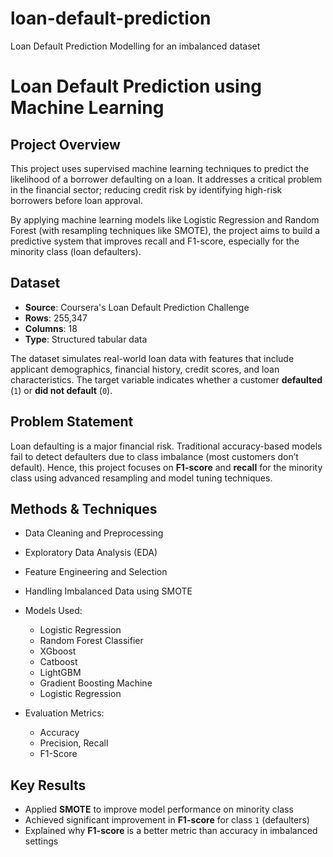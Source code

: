 # loan-default-prediction
Loan Default Prediction Modelling for an imbalanced dataset
# Loan Default Prediction using Machine Learning

## Project Overview

This project uses supervised machine learning techniques to predict the likelihood of a borrower defaulting on a loan. 
It addresses a critical problem in the financial sector; reducing credit risk by identifying high-risk borrowers before loan approval.

By applying machine learning models like Logistic Regression and Random Forest (with resampling techniques like SMOTE), the project aims to build a predictive system that improves recall and F1-score, especially for the minority class (loan defaulters).


## Dataset

- **Source**: Coursera's Loan Default Prediction Challenge
- **Rows**: 255,347  
- **Columns**: 18  
- **Type**: Structured tabular data

The dataset simulates real-world loan data with features that include applicant demographics, financial history, credit scores, and loan characteristics. The target variable indicates whether a customer **defaulted** (`1`) or **did not default** (`0`).


## Problem Statement

Loan defaulting is a major financial risk. Traditional accuracy-based models fail to detect defaulters due to class imbalance (most customers don’t default). Hence, this project focuses on **F1-score** and **recall** for the minority class using advanced resampling and model tuning techniques.


##  Methods & Techniques

- Data Cleaning and Preprocessing
- Exploratory Data Analysis (EDA)
- Feature Engineering and Selection
- Handling Imbalanced Data using SMOTE

- Models Used:
  - Logistic Regression
  - Random Forest Classifier
  - XGboost
  - Catboost
  - LightGBM
  - Gradient Boosting Machine
  - Logistic Regression

- Evaluation Metrics:
  - Accuracy
  - Precision, Recall
  - F1-Score


##  Key Results

- Applied **SMOTE** to improve model performance on minority class
- Achieved significant improvement in **F1-score** for class `1` (defaulters)
- Explained why **F1-score** is a better metric than accuracy in imbalanced settings

